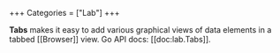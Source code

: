 +++
Categories = ["Lab"]
+++

**Tabs** makes it easy to add various graphical views of data elements in a tabbed [[Browser]] view.  Go API docs: [[doc:lab.Tabs]].

